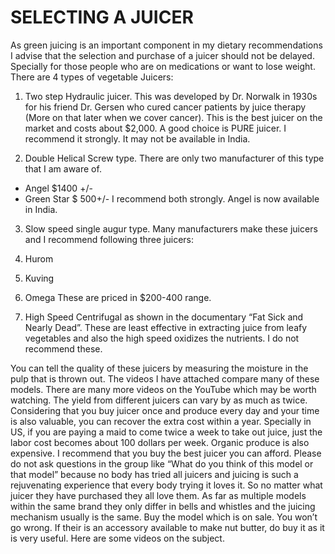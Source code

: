 # SELECTING A JUICER

As green juicing is an important component in my dietary recommendations I advise that the selection and purchase of a juicer should not be delayed. 
Specially for those people who are on medications or want to lose weight. There are 4 types of vegetable Juicers:

1. Two step Hydraulic juicer. This was developed by Dr. Norwalk in 1930s for his friend Dr. Gersen who cured cancer patients by juice therapy (More on that later when we cover cancer). 
This is the best juicer on the market and costs about $2,000.
A good choice is PURE juicer. I recommend it strongly. It may not be available in India. 

2. Double Helical Screw type. There are only two manufacturer of this type that I am aware of.
- Angel $1400 +/-
- Green Star $ 500+/-
I recommend both strongly. 
Angel is now available in India. 

3. Slow speed single augur type. Many manufacturers make these juicers and I recommend following three juicers:
1. Hurom
2. Kuving
3. Omega
These are priced in $200-400 range. 

4. High Speed Centrifugal as shown in the documentary “Fat Sick and Nearly Dead”.
These are least effective in extracting juice from leafy vegetables and also the high speed oxidizes the nutrients. I do not recommend these. 

You can tell the quality of these juicers by measuring the moisture in the pulp that is thrown out. The videos I have attached compare many of these models. There are many more videos on the YouTube which may be worth watching. The yield from different juicers can vary by as much as twice. Considering that you buy juicer once and produce every day and your time is also valuable, you can recover the extra cost within a year. Specially in US, if you are paying a maid to come twice a week to take out juice, just the labor cost becomes about 100 dollars per week. Organic produce is also expensive.
I recommend that you buy the best juicer you can afford. 
Please do not ask questions in the group like “What do you think of this model or that model” because no body has tried all juicers and juicing is such a rejuvenating experience that every body trying it loves it. So no matter what juicer they have purchased they all love them. As far as multiple models within the same brand they only differ in bells and whistles and the juicing mechanism usually is the same. Buy the model which is on sale. You won’t go wrong. If their is an accessory available to make nut butter, do buy it as it is very useful. Here are some videos on the subject.